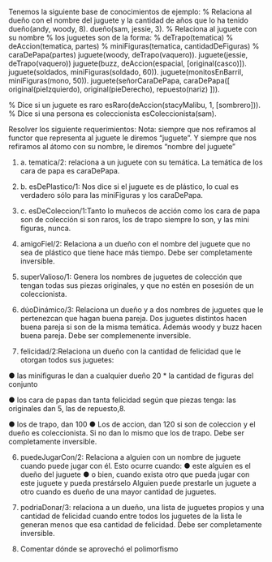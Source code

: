 Tenemos la siguiente base de conocimientos de ejemplo:
% Relaciona al dueño con el nombre del juguete
y la cantidad de años que lo ha tenido
dueño(andy, woody, 8).
dueño(sam, jessie, 3).
% Relaciona al juguete con su nombre
% los juguetes son de la forma:
% deTrapo(tematica)
% deAccion(tematica, partes)
% miniFiguras(tematica, cantidadDeFiguras)
% caraDePapa(partes)
juguete(woody, deTrapo(vaquero)).
juguete(jessie, deTrapo(vaquero))
juguete(buzz, deAccion(espacial, [original(casco)]).
juguete(soldados, miniFiguras(soldado, 60)).
juguete(monitosEnBarril, miniFiguras(mono, 50)).
juguete(señorCaraDePapa,
caraDePapa([ original(pieIzquierdo),
original(pieDerecho),
repuesto(nariz) ])).

% Dice si un juguete es raro
esRaro(deAccion(stacyMalibu, 1, [sombrero])).
% Dice si una persona es coleccionista
esColeccionista(sam).

Resolver los siguiente requerimientos:
Nota: siempre que nos refiramos al functor que representa al juguete le diremos “juguete”. Y siempre que nos refiramos al átomo con su nombre, le diremos “nombre del juguete”

1. a. tematica/2: relaciona a un juguete con su temática. La temática de los cara de papa es caraDePapa.

1. b. esDePlastico/1: Nos dice si el juguete es de plástico, lo cual es verdadero sólo para las miniFiguras y los caraDePapa.

1. c. esDeColeccion/1:Tanto lo muñecos de acción como los cara de papa son de colección si son raros, los de trapo siempre lo son, y las mini figuras, nunca.


2. amigoFiel/2: Relaciona a un dueño con el nombre del juguete que no sea de plástico que tiene hace más tiempo. Debe ser completamente inversible.

3. superValioso/1: Genera los nombres de juguetes de colección que tengan todas sus piezas
originales, y que no estén en posesión de un coleccionista.

4. dúoDinámico/3: Relaciona un dueño y a dos nombres de juguetes que le pertenezcan que hagan buena pareja. Dos juguetes distintos hacen buena pareja si son de la misma temática. Además woody y buzz hacen buena pareja. Debe ser complemenente inversible.

5. felicidad/2:Relaciona un dueño con la cantidad de felicidad que le otorgan todos sus juguetes:

● las minifiguras le dan a cualquier dueño 20 * la cantidad de figuras del conjunto

● los cara de papas dan tanta felicidad según que piezas tenga: las originales dan 5, las de repuesto,8.

● los de trapo, dan 100 
● Los de accion, dan 120 si son de coleccion y el dueño es coleccionista. Si no dan lo mismo que los de trapo.
Debe ser completamente inversible.


6. puedeJugarCon/2: Relaciona a alguien con un nombre de juguete cuando puede jugar con él. Esto ocurre cuando:
● este alguien es el dueño del juguete
● o bien, cuando exista otro que pueda jugar con este juguete y pueda prestárselo
Alguien puede prestarle un juguete a otro cuando es dueño de una mayor cantidad de juguetes.

7. podriaDonar/3: relaciona a un dueño, una lista de
juguetes propios y una cantidad de felicidad cuando entre
todos los juguetes de la lista le generan menos que esa
cantidad de felicidad. Debe ser completamente inversible.

8. Comentar dónde se aprovechó el polimorfismo










